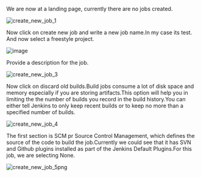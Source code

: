 We are now at a landing page, currently there are no jobs created.

![create_new_job_1](https://user-images.githubusercontent.com/20787443/50428509-3cb3c400-08f3-11e9-9ad3-5333639216a9.PNG)





Now click on create new job and write a new job name.In my case its test. And now select a freestyle project.

![image](https://user-images.githubusercontent.com/20787443/50428565-acc24a00-08f3-11e9-8daa-a893bb14d75a.png)

Provide a description for the job.

![create_new_job_3](https://user-images.githubusercontent.com/20787443/50428700-a2ed1680-08f4-11e9-903a-76b69460047f.PNG)

Now click on discard old builds.Build jobs consume a lot of disk space and memory especially if you are storing artifacts.This option will help you in limiting the the number of builds you record in the build history.You can either tell Jenkins to only keep recent
builds or to keep no more than a specified number of builds.

![create_new_job_4](https://user-images.githubusercontent.com/20787443/50428745-e3e52b00-08f4-11e9-9dee-d10b13cc8d88.PNG)

The first section is SCM pr Source Control Management, which defines the source of the code to build the job.Currently we could see that it has SVN and Github plugins installed as part of the Jenkins Default Plugins.For this job, we are selecting None.

![create_new_job_5png](https://user-images.githubusercontent.com/20787443/50429117-3fb0b380-08f7-11e9-81a5-e13a9e59c6cb.PNG)
